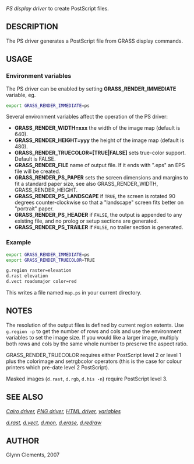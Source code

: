 *PS display driver* to create PostScript files.

## DESCRIPTION

The PS driver generates a PostScript file from GRASS display commands.

## USAGE

### Environment variables

The PS driver can be enabled by setting **GRASS_RENDER_IMMEDIATE**
variable, eg.

```bash
export GRASS_RENDER_IMMEDIATE=ps
```

Several environment variables affect the operation of the PS driver:

- **GRASS_RENDER_WIDTH=xxx**
  the width of the image map (default is 640).
- **GRASS_RENDER_HEIGHT=yyy**
  the height of the image map (default is 480).
- **GRASS_RENDER_TRUECOLOR=\[TRUE\|FALSE\]**
  sets true-color support. Default is FALSE.
- **GRASS_RENDER_FILE**
  name of output file. If it ends with ".eps" an EPS file will be
  created.
- **GRASS_RENDER_PS_PAPER**
  sets the screen dimensions and margins to fit a standard paper size,
  see also GRASS_RENDER_WIDTH, GRASS_RENDER_HEIGHT.
- **GRASS_RENDER_PS_LANDSCAPE**
  if `TRUE`, the screen is rotated 90 degrees counter-clockwise so that
  a "landscape" screen fits better on "portrait" paper.
- **GRASS_RENDER_PS_HEADER**
  if `FALSE`, the output is appended to any existing file, and no prolog
  or setup sections are generated.
- **GRASS_RENDER_PS_TRAILER**
  if `FALSE`, no trailer section is generated.

### Example

```bash
export GRASS_RENDER_IMMEDIATE=ps
export GRASS_RENDER_TRUECOLOR=TRUE

g.region raster=elevation
d.rast elevation
d.vect roadsmajor color=red
```

This writes a file named `map.ps` in your current directory.

## NOTES

The resolution of the output files is defined by current region extents.
Use `g.region -p` to get the number of rows and cols and use the
environment variables to set the image size. If you would like a larger
image, multiply both rows and cols by the same whole number to preserve
the aspect ratio.

GRASS_RENDER_TRUECOLOR requires either PostScript level 2 or level 1
plus the colorimage and setrgbcolor operators (this is the case for
colour printers which pre-date level 2 PostScript).

Masked images (`d.rast`, `d.rgb`, `d.his -n`) require PostScript level
3.

## SEE ALSO

*[Cairo driver](cairodriver.md), [PNG driver](pngdriver.md), [HTML
driver](htmldriver.md), [variables](variables.md)*

*[d.rast](d.rast.md), [d.vect](d.vect.md), [d.mon](d.mon.md),
[d.erase](d.erase.md), [d.redraw](d.redraw.md)*

## AUTHOR

Glynn Clements, 2007
